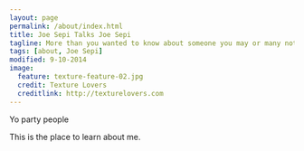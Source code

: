 ```yaml
---
layout: page
permalink: /about/index.html
title: Joe Sepi Talks Joe Sepi
tagline: More than you wanted to know about someone you may or many not know
tags: [about, Joe Sepi]
modified: 9-10-2014
image:
  feature: texture-feature-02.jpg
  credit: Texture Lovers
  creditlink: http://texturelovers.com
---
```


Yo party people

This is the place to learn about me.


